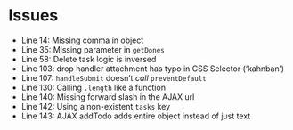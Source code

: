 # Issues

- Line 14: Missing comma in object
- Line 35: Missing parameter in `getDones`
- Line 58: Delete task logic is inversed
- Line 103: drop handler attachment has typo in CSS Selector (‘kahnban’)
- Line 107: `handleSubmit` doesn’t _call_ `preventDefault`
- Line 130: Calling `.length` like a function
- Line 140: Missing forward slash in the AJAX url
- Line 142: Using a non-existent `tasks` key
- Line 143: AJAX addTodo adds entire object instead of just text
